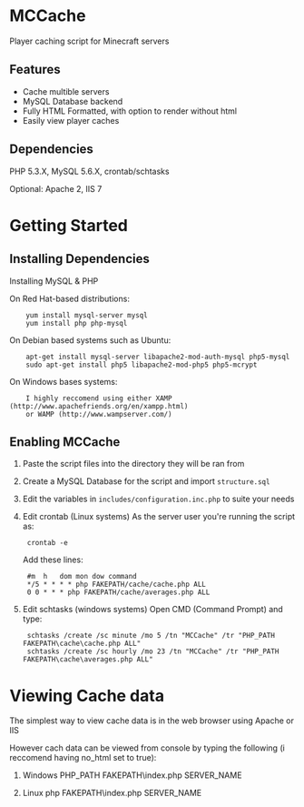 MCCache
=======================================
Player caching script for Minecraft servers

Features
--------

 * Cache multible servers
 * MySQL Database backend
 * Fully HTML Formatted, with option to render without html
 * Easily view player caches

Dependencies
------------
PHP 5.3.X, MySQL 5.6.X, crontab/schtasks

Optional: Apache 2, IIS 7

Getting Started
===============

Installing Dependencies
-----------------------

Installing MySQL & PHP

On Red Hat-based distributions:

  		yum install mysql-server mysql
		yum install php php-mysql
	
On Debian based systems such as Ubuntu:

		apt-get install mysql-server libapache2-mod-auth-mysql php5-mysql
		sudo apt-get install php5 libapache2-mod-php5 php5-mcrypt
	
On Windows bases systems:

		I highly reccomend using either XAMP (http://www.apachefriends.org/en/xampp.html)
		or WAMP (http://www.wampserver.com/)


Enabling MCCache
----------------------

1. Paste the script files into the directory they will be ran from

2. Create a MySQL Database for the script and import `structure.sql`

3. Edit the variables in `includes/configuration.inc.php` to suite your needs

4. Edit crontab (Linux systems)
	As the server user you're running the script as:
  	
  		crontab -e
  
  	Add these lines:
  
  		#m 	h 	dom	mon	dow	command
  		*/5 * * * * php FAKEPATH/cache/cache.php ALL
  		0 0 * * * php FAKEPATH/cache/averages.php ALL
		
5. Edit schtasks (windows systems)
	Open CMD (Command Prompt) and type:
  	
  		schtasks /create /sc minute /mo 5 /tn "MCCache" /tr "PHP_PATH FAKEPATH\cache\cache.php ALL"
  		schtasks /create /sc hourly /mo 23 /tn "MCCache" /tr "PHP_PATH FAKEPATH\cache\averages.php ALL"
	
Viewing Cache data
===============
The simplest way to view cache data is in the web browser using Apache or IIS

However cach data can be viewed from console by typing the following (i reccomend having no_html set to true):

1. Windows
    PHP_PATH FAKEPATH\index.php SERVER_NAME

2. Linux
    php FAKEPATH\index.php SERVER_NAME

